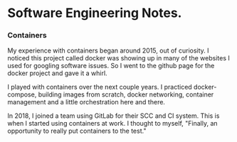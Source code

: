 # Software Engineering Notes.

### Containers

My experience with containers began around 2015, out of curiosity. I noticed this project called docker was showing up in many of the websites I used for googling software issues. So I went to the github page for the docker project and gave it a whirl.

I played with containers over the next couple years. I practiced docker-compose, building images from scratch, docker networking, container management and a little orchestration here and there. 

In 2018, I joined a team using GitLab for their SCC and CI system. This is when I started using containers at work. I thought to myself, "Finally, an opportunity to really put containers to the test."
 
